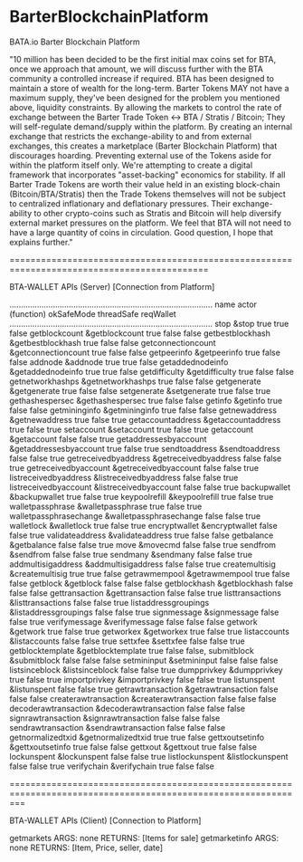 # BarterBlockchainPlatform
BATA.io Barter Blockchain Platform

"10 million has been decided to be the first initial max coins set for BTA, once we approach that amount, we will discuss further with the BTA community a controlled increase if required. BTA has been designed to maintain a store of wealth for the long-term. Barter Tokens MAY not have a maximum supply, they've been designed for the problem you mentioned above, liquidity constraints. By allowing the markets to control the rate of exchange between the Barter Trade Token <-> BTA / Stratis / Bitcoin; They will self-regulate demand/supply within the platform. By creating an internal exchange that restricts the exchange-ability to and from external exchanges, this creates a marketplace (Barter Blockchain Platform) that discourages hoarding. Preventing external use of the Tokens aside for within the platform itself only. We're attempting to create a digital framework that incorporates "asset-backing" economics for stability. If all Barter Trade Tokens are worth their value held in an existing block-chain (Bitcoin/BTA/Stratis) then the Trade Tokens themselves will not be subject to centralized inflationary and deflationary pressures. Their exchange-ability to other crypto-coins such as Stratis and Bitcoin will help diversify external market pressures on the platform. We feel that BTA will not need to have a large quantity of coins in circulation. Good question, I hope that explains further."

============================================================================================

$$$$$$$$$$$$$$$$$$$$$$$$$$$$$$$$$$$$$$$$$$$$$$$$$$$$
BTA-WALLET APIs (Server)  [Connection from Platform]
$$$$$$$$$$$$$$$$$$$$$$$$$$$$$$$$$$$$$$$$$$$$$$$$$$$$

.........................................................................................
name                      actor (function)         okSafeMode threadSafe reqWallet
.........................................................................................
stop                       &stop                    true      true        false
getblockcount              &getblockcount           true      false       false
getbestblockhash           &getbestblockhash        true      false       false
getconnectioncount         &getconnectioncount      true      false       false
getpeerinfo                &getpeerinfo             true      false       false
addnode                    &addnode                 true      true        false
getaddednodeinfo           &getaddednodeinfo        true      true        false
getdifficulty              &getdifficulty           true      false       false
getnetworkhashps           &getnetworkhashps        true      false       false
getgenerate                &getgenerate             true      false       false
setgenerate                &setgenerate             true      false       true
gethashespersec            &gethashespersec         true      false       false
getinfo                    &getinfo                 true      false       false
getmininginfo              &getmininginfo           true      false       false
getnewaddress              &getnewaddress           true      false       true
getaccountaddress          &getaccountaddress       true      false       true
setaccount                 &setaccount              true      false       true
getaccount                 &getaccount              false     false       true
getaddressesbyaccount      &getaddressesbyaccount   true      false       true
sendtoaddress              &sendtoaddress           false     false       true
getreceivedbyaddress       &getreceivedbyaddress    false     false       true
getreceivedbyaccount       &getreceivedbyaccount    false     false       true
listreceivedbyaddress      &listreceivedbyaddress   false     false       true
listreceivedbyaccount      &listreceivedbyaccount   false     false       true
backupwallet               &backupwallet            true      false       true
keypoolrefill              &keypoolrefill           true      false       true
walletpassphrase           &walletpassphrase        true      false       true
walletpassphrasechange     &walletpassphrasechange  false     false       true
walletlock                 &walletlock              true      false       true
encryptwallet              &encryptwallet           false     false       true
validateaddress            &validateaddress         true      false       false
getbalance                 &getbalance              false     false       true
move                       &movecmd                 false     false       true
sendfrom                   &sendfrom                false     false       true
sendmany                   &sendmany                false     false       true
addmultisigaddress         &addmultisigaddress      false     false       true
createmultisig             &createmultisig          true      true        false
getrawmempool              &getrawmempool           true      false       false
getblock                   &getblock                false     false       false
getblockhash               &getblockhash            false     false       false
gettransaction             &gettransaction          false     false       true
listtransactions           &listtransactions        false     false       true
listaddressgroupings       &listaddressgroupings    false     false       true
signmessage                &signmessage             false     false       true
verifymessage              &verifymessage           false     false       false
getwork                    &getwork                 true      false       true
getworkex                  &getworkex               true      false       true
listaccounts               &listaccounts            false     false       true
settxfee                   &settxfee                false     false       true
getblocktemplate           &getblocktemplate        true      false       false,
submitblock                &submitblock             false     false       false
setmininput                &setmininput             false     false       false
listsinceblock             &listsinceblock          false     false       true
dumpprivkey                &dumpprivkey             true      false       true
importprivkey              &importprivkey           false     false       true
listunspent                &listunspent             false     false       true
getrawtransaction          &getrawtransaction       false     false       false
createrawtransaction       &createrawtransaction    false     false       false
decoderawtransaction       &decoderawtransaction    false     false       false
signrawtransaction         &signrawtransaction      false     false       false
sendrawtransaction         &sendrawtransaction      false     false       false
getnormalizedtxid          &getnormalizedtxid       true      true        false
gettxoutsetinfo            &gettxoutsetinfo         true      false       false
gettxout                   &gettxout                true      false       false
lockunspent                &lockunspent             false     false       true
listlockunspent            &listlockunspent         false     false       true
verifychain                &verifychain             true      false       false

===============================================================================================================

$$$$$$$$$$$$$$$$$$$$$$$$$$$$$$$$$$$$$$$$$$$$$$$$$$$$
BTA-WALLET APIs (Client) [Connection to Platform]
$$$$$$$$$$$$$$$$$$$$$$$$$$$$$$$$$$$$$$$$$$$$$$$$$$$$

getmarkets            ARGS: none       RETURNS: [Items for sale]
getmarketinfo         ARGS: none       RETURNS: [Item, Price, seller, date]

